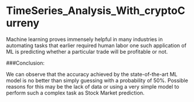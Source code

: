 # TimeSeries_Analysis_With_cryptoCurreny

Machine learning proves immensely helpful in many industries in automating tasks that earlier required human labor one such application of ML is predicting whether a particular trade will be profitable or not.

  ###Conclusion:

We can observe that the accuracy achieved by the state-of-the-art ML model is no better than simply guessing with a probability of 50%. Possible reasons for this may be the lack of data or using a very simple model to perform such a complex task as Stock Market prediction.
